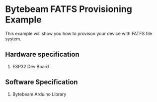 # Bytebeam FATFS Provisioning Example
This example will show you how to provison your device with FATFS file system.

## Hardware specification
1. ESP32 Dev Board

## Software Specification
1. Bytebeam Arduino Library